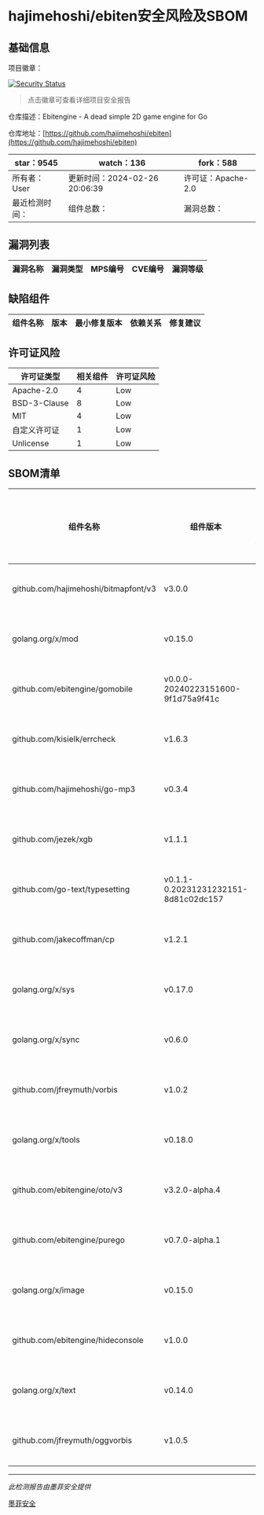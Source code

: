 # hajimehoshi/ebiten安全风险及SBOM

## 基础信息

项目徽章：

[![Security Status](https://www.murphysec.com/platform3/v31/badge/1762180390048878592.svg)](https://www.murphysec.com/console/report/1723769532856098816/1762180390048878592)

> 点击徽章可查看详细项目安全报告

仓库描述：Ebitengine - A dead simple 2D game engine for Go

仓库地址：[https://github.com/hajimehoshi/ebiten](https://github.com/hajimehoshi/ebiten)

| star：9545 | watch：136 | fork：588 |
| ----------- | -------------- | ------------ |
| 所有者：User | 更新时间：2024-02-26 20:06:39 | 许可证：Apache-2.0 |
| 最近检测时间： | 组件总数： | 漏洞总数： |




## 漏洞列表

| 漏洞名称 | 漏洞类型 | MPS编号 | CVE编号 | 漏洞等级 |
| ------- | ------ | ------- | ------ | ----- |





## 缺陷组件

| 组件名称 | 版本 | 最小修复版本 | 依赖关系 | 修复建议 |
| -------- | ---- | ------------ | -------- | -------- |





## 许可证风险

| 许可证类型 | 相关组件 | 许可证风险 |
| ---------- | -------- | ---------- |
|Apache-2.0|4|Low|
|BSD-3-Clause|8|Low|
|MIT|4|Low|
|自定义许可证|1|Low|
|Unlicense|1|Low|




## SBOM清单

| 组件名称 | 组件版本 | 是否直接依赖 | 仓库 |
| -------- | -------- | ------------ | ---- |
|github.com/hajimehoshi/bitmapfont/v3|v3.0.0|直接依赖|go|
|golang.org/x/mod|v0.15.0|间接依赖|go|
|github.com/ebitengine/gomobile|v0.0.0-20240223151600-9f1d75a9f41c|直接依赖|go|
|github.com/kisielk/errcheck|v1.6.3|直接依赖|go|
|github.com/hajimehoshi/go-mp3|v0.3.4|直接依赖|go|
|github.com/jezek/xgb|v1.1.1|直接依赖|go|
|github.com/go-text/typesetting|v0.1.1-0.20231231232151-8d81c02dc157|直接依赖|go|
|github.com/jakecoffman/cp|v1.2.1|直接依赖|go|
|golang.org/x/sys|v0.17.0|直接依赖|go|
|golang.org/x/sync|v0.6.0|直接依赖|go|
|github.com/jfreymuth/vorbis|v1.0.2|间接依赖|go|
|golang.org/x/tools|v0.18.0|直接依赖|go|
|github.com/ebitengine/oto/v3|v3.2.0-alpha.4|直接依赖|go|
|github.com/ebitengine/purego|v0.7.0-alpha.1|直接依赖|go|
|golang.org/x/image|v0.15.0|直接依赖|go|
|github.com/ebitengine/hideconsole|v1.0.0|直接依赖|go|
|golang.org/x/text|v0.14.0|直接依赖|go|
|github.com/jfreymuth/oggvorbis|v1.0.5|直接依赖|go|


------

*此检测报告由墨菲安全提供*

[墨菲安全](www.murphysec.com)
